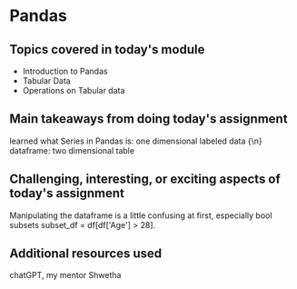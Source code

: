 # Pandas

## Topics covered in today's module

* Introduction to Pandas
* Tabular Data
* Operations on Tabular data

## Main takeaways from doing today's assignment
learned what Series in Pandas is: one dimensional labeled data {\n}
dataframe: two dimensional table 
## Challenging, interesting, or exciting aspects of today's assignment
Manipulating the dataframe is a little confusing at first, especially bool subsets subset_df = df[df['Age'] > 28]. 

## Additional resources used 
chatGPT, my mentor Shwetha
